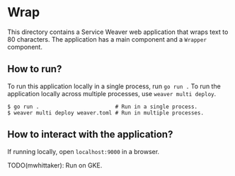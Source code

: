 # Wrap

This directory contains a Service Weaver web application that wraps text to 80
characters. The application has a main component and a `Wrapper` component.

## How to run?

To run this application locally in a single process, run `go run .` To run the
application locally across multiple processes, use `weaver multi deploy`.

```console
$ go run .                        # Run in a single process.
$ weaver multi deploy weaver.toml # Run in multiple processes.
```

## How to interact with the application?

If running locally, open `localhost:9000` in a browser.

TODO(mwhittaker): Run on GKE.
